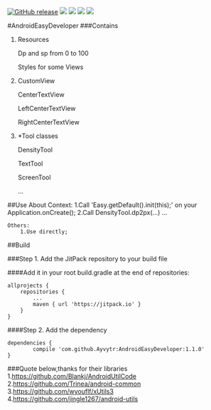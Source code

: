 [![GitHub release](https://img.shields.io/github/release/Ayvytr/AndroidEasyDeveloper.svg)](https://github.com/Ayvytr/AndroidEasyDeveloper/releases)
[![](https://jitpack.io/v/Ayvytr/AndroidEasyDeveloper.svg)](https://jitpack.io/#Ayvytr/AndroidEasyDeveloper)
<a href="http://www.methodscount.com/?lib=com.github.Ayvytr%3AAndroidEasyDeveloper%3A1.0.0"><img src="https://img.shields.io/badge/Methods count-core: 15 | deps: 19163-e91e63.svg"/></a>
<a href="http://www.methodscount.com/?lib=com.github.Ayvytr%3AAndroidEasyDeveloper%3A1.0.0"><img src="https://img.shields.io/badge/Size-20 KB-e91e63.svg"/></a>
<a href="http://www.methodscount.com/?lib=com.github.Ayvytr%3AAndroidEasyDeveloper%3A1.0.0"><img src="https://img.shields.io/badge/Methods and size-core: 15 | deps: 19163 | 20 KB-e91e63.svg"/></a>

#AndroidEasyDeveloper
###Contains 
1. Resources

    Dp and sp from 0 to 100
    
    Styles for some Views
 
2. CustomView

    CenterTextView
 
    LeftCenterTextView
 
    RightCenterTextView

3. *Tool classes 
    
    DensityTool
    
    TextTool
    
    ScreenTool
    
    ...
    
##Use
    About Context: 
        1.Call 'Easy.getDefault().init(this);' on your Application.onCreate();
        2.Call DensityTool.dp2px(...) ...
    
    Others:
        1.Use directly;
        
##Build

###Step 1. Add the JitPack repository to your build file

####Add it in your root build.gradle at the end of repositories:

	allprojects {
		repositories {
			...
			maven { url 'https://jitpack.io' }
		}
	}
	
####Step 2. Add the dependency

	dependencies {
	        compile 'com.github.Ayvytr:AndroidEasyDeveloper:1.1.0'
	}


###Quote below,thanks for their libraries
1.https://github.com/Blankj/AndroidUtilCode
2.https://github.com/Trinea/android-common
3.https://github.com/wyouflf/xUtils3
4.https://github.com/jingle1267/android-utils